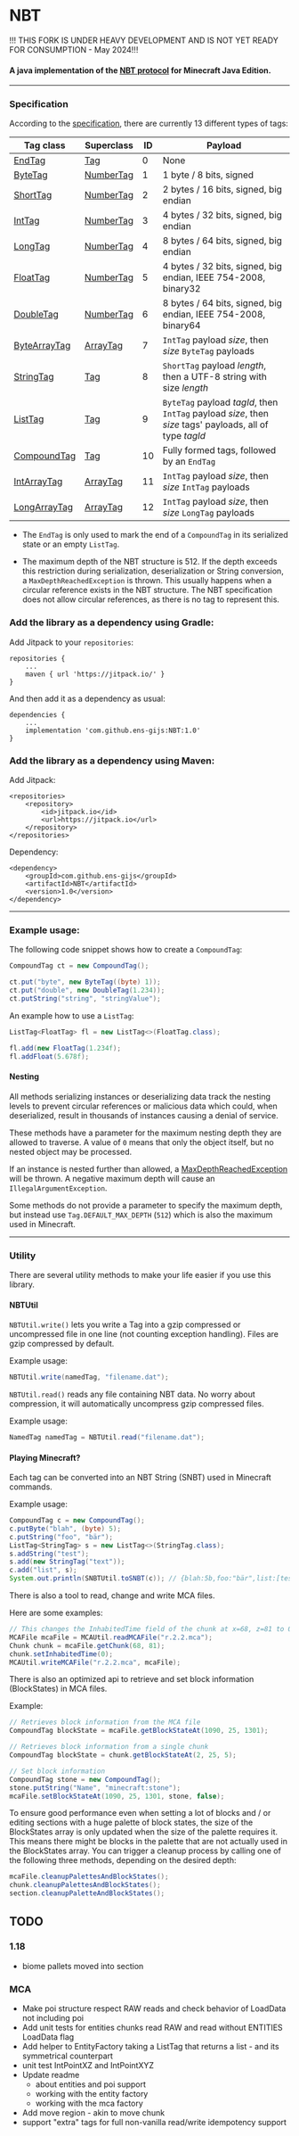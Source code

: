 # NBT
!!! THIS FORK IS UNDER HEAVY DEVELOPMENT AND IS NOT YET READY FOR CONSUMPTION - May 2024!!!

<!-- [![Build Status](https://travis-ci.org/Querz/NBT.svg?branch=master)](https://travis-ci.org/Querz/NBT) [![Coverage Status](https://img.shields.io/coveralls/github/Querz/NBT/master.svg)](https://coveralls.io/github/Querz/NBT?branch=master) [![Release](https://jitpack.io/v/Querz/NBT.svg)](https://jitpack.io/#Querz/NBT) -->
#### A java implementation of the [NBT protocol](https://minecraft.gamepedia.com/NBT_format) for Minecraft Java Edition.
---
### Specification
According to the [specification](https://minecraft.gamepedia.com/NBT_format), there are currently 13 different types of tags:

| Tag class    | Superclass | ID | Payload |
| ---------    | ---------- | -- | ----------- |
| [EndTag](src/main/java/io/github/ensgijs/nbt/tag/EndTag.java)             | [Tag](src/main/java/io/github/ensgijs/nbt/tag/Tag.java)               | 0  | None |
| [ByteTag](src/main/java/io/github/ensgijs/nbt/tag/ByteTag.java)           | [NumberTag](src/main/java/io/github/ensgijs/nbt/tag/NumberTag.java)   | 1  | 1 byte / 8 bits, signed |
| [ShortTag](src/main/java/io/github/ensgijs/nbt/tag/ShortTag.java)         | [NumberTag](src/main/java/io/github/ensgijs/nbt/tag/NumberTag.java)   | 2  | 2 bytes / 16 bits, signed, big endian |
| [IntTag](src/main/java/io/github/ensgijs/nbt/tag/IntTag.java)             | [NumberTag](src/main/java/io/github/ensgijs/nbt/tag/NumberTag.java)   | 3  | 4 bytes / 32 bits, signed, big endian |
| [LongTag](src/main/java/io/github/ensgijs/nbt/tag/LongTag.java)           | [NumberTag](src/main/java/io/github/ensgijs/nbt/tag/NumberTag.java)   | 4  | 8 bytes / 64 bits, signed, big endian |
| [FloatTag](src/main/java/io/github/ensgijs/nbt/tag/FloatTag.java)         | [NumberTag](src/main/java/io/github/ensgijs/nbt/tag/NumberTag.java)   | 5  | 4 bytes / 32 bits, signed, big endian, IEEE 754-2008, binary32 |
| [DoubleTag](src/main/java/io/github/ensgijs/nbt/tag/DoubleTag.java)       | [NumberTag](src/main/java/io/github/ensgijs/nbt/tag/NumberTag.java)   | 6  | 8 bytes / 64 bits, signed, big endian, IEEE 754-2008, binary64 |
| [ByteArrayTag](src/main/java/io/github/ensgijs/nbt/tag/ByteArrayTag.java) | [ArrayTag](src/main/java/io/github/ensgijs/nbt/tag/ArrayTag.java)     | 7  | `IntTag` payload *size*, then *size* `ByteTag` payloads |
| [StringTag](src/main/java/io/github/ensgijs/nbt/tag/StringTag.java)       | [Tag](src/main/java/io/github/ensgijs/nbt/tag/Tag.java)               | 8  | `ShortTag` payload *length*, then a UTF-8 string with size *length* |
| [ListTag](src/main/java/io/github/ensgijs/nbt/tag/ListTag.java)           | [Tag](src/main/java/io/github/ensgijs/nbt/tag/Tag.java)               | 9  | `ByteTag` payload *tagId*, then `IntTag` payload *size*, then *size* tags' payloads, all of type *tagId* |
| [CompoundTag](src/main/java/io/github/ensgijs/nbt/tag/CompoundTag.java)   | [Tag](src/main/java/io/github/ensgijs/nbt/tag/Tag.java)               | 10 | Fully formed tags, followed by an `EndTag` |
| [IntArrayTag](src/main/java/io/github/ensgijs/nbt/tag/IntArrayTag.java)   | [ArrayTag](src/main/java/io/github/ensgijs/nbt/tag/ArrayTag.java)     | 11 | `IntTag` payload *size*, then *size* `IntTag` payloads |
| [LongArrayTag](src/main/java/io/github/ensgijs/nbt/tag/LongArrayTag.java) | [ArrayTag](src/main/java/io/github/ensgijs/nbt/tag/ArrayTag.java)     | 12 | `IntTag` payload *size*, then *size* `LongTag` payloads |

* The `EndTag` is only used to mark the end of a `CompoundTag` in its serialized state or an empty `ListTag`.

* The maximum depth of the NBT structure is 512. If the depth exceeds this restriction during serialization, deserialization or String conversion, a `MaxDepthReachedException` is thrown. This usually happens when a circular reference exists in the NBT structure. The NBT specification does not allow circular references, as there is no tag to represent this.

### Add the library as a dependency using Gradle:
Add Jitpack to your `repositories`:
```
repositories {
	...
	maven { url 'https://jitpack.io/' }
}
```
And then add it as a dependency as usual:
```
dependencies {
	...
	implementation 'com.github.ens-gijs:NBT:1.0'
}
```

### Add the library as a dependency using Maven:
Add Jitpack:
```
<repositories>
	<repository>
		<id>jitpack.io</id>
		<url>https://jitpack.io</url>
	</repository>
</repositories>
```
Dependency:
```
<dependency>
	<groupId>com.github.ens-gijs</groupId>
	<artifactId>NBT</artifactId>
	<version>1.0</version>
</dependency>
```

---
### Example usage:
The following code snippet shows how to create a `CompoundTag`:
```java
CompoundTag ct = new CompoundTag();

ct.put("byte", new ByteTag((byte) 1));
ct.put("double", new DoubleTag(1.234));
ct.putString("string", "stringValue");
```
An example how to use a `ListTag`:
```java
ListTag<FloatTag> fl = new ListTag<>(FloatTag.class);

fl.add(new FloatTag(1.234f);
fl.addFloat(5.678f);
```

#### Nesting
All methods serializing instances or deserializing data track the nesting levels to prevent circular references or malicious data which could, when deserialized, result in thousands of instances causing a denial of service.

These methods have a parameter for the maximum nesting depth they are allowed to traverse. A value of `0` means that only the object itself, but no nested object may be processed.

If an instance is nested further than allowed, a [MaxDepthReachedException](src/main/java/io/github/ensgijs/io/MaxDepthReachedException.java) will be thrown. A negative maximum depth will cause an `IllegalArgumentException`.

Some methods do not provide a parameter to specify the maximum depth, but instead use `Tag.DEFAULT_MAX_DEPTH` (`512`) which is also the maximum used in Minecraft.

---
### Utility
There are several utility methods to make your life easier if you use this library.
#### NBTUtil
`NBTUtil.write()` lets you write a Tag into a gzip compressed or uncompressed file in one line (not counting exception handling). Files are gzip compressed by default.

Example usage:
```java
NBTUtil.write(namedTag, "filename.dat");
```
`NBTUtil.read()` reads any file containing NBT data. No worry about compression, it will automatically uncompress gzip compressed files.

Example usage:
```java
NamedTag namedTag = NBTUtil.read("filename.dat");
```
#### Playing Minecraft?
Each tag can be converted into an NBT String (SNBT) used in Minecraft commands.

Example usage:
```java
CompoundTag c = new CompoundTag();
c.putByte("blah", (byte) 5);
c.putString("foo", "bär");
ListTag<StringTag> s = new ListTag<>(StringTag.class);
s.addString("test");
s.add(new StringTag("text"));
c.add("list", s);
System.out.println(SNBTUtil.toSNBT(c)); // {blah:5b,foo:"bär",list:[test,text]}

```
There is also a tool to read, change and write MCA files.

Here are some examples:
```java
// This changes the InhabitedTime field of the chunk at x=68, z=81 to 0
MCAFile mcaFile = MCAUtil.readMCAFile("r.2.2.mca");
Chunk chunk = mcaFile.getChunk(68, 81);
chunk.setInhabitedTime(0);
MCAUtil.writeMCAFile("r.2.2.mca", mcaFile);
```
There is also an optimized api to retrieve and set block information (BlockStates) in MCA files.

Example:
```java
// Retrieves block information from the MCA file
CompoundTag blockState = mcaFile.getBlockStateAt(1090, 25, 1301);

// Retrieves block information from a single chunk
CompoundTag blockState = chunk.getBlockStateAt(2, 25, 5);

// Set block information
CompoundTag stone = new CompoundTag();
stone.putString("Name", "minecraft:stone");
mcaFile.setBlockStateAt(1090, 25, 1301, stone, false);
```
To ensure good performance even when setting a lot of blocks and / or editing sections with a huge palette of block states, the size of the BlockStates array is only updated when the size of the palette requires it. This means there might be blocks in the palette that are not actually used in the BlockStates array.
You can trigger a cleanup process by calling one of the following three methods, depending on the desired depth:
```java
mcaFile.cleanupPalettesAndBlockStates();
chunk.cleanupPalettesAndBlockStates();
section.cleanupPaletteAndBlockStates();
```

## TODO

### 1.18
- biome pallets moved into section

### MCA
- Make poi structure respect RAW reads and check behavior of LoadData not including poi
- Add unit tests for entities chunks read RAW and read without ENTITIES LoadData flag
- Add helper to EntityFactory taking a ListTag<CompoundTag> that returns a list - and its symmetrical counterpart
- unit test IntPointXZ and IntPointXYZ
- Update readme
  - about entities and poi support
  - working with the entity factory
  - working with the mca factory
- Add move region - akin to move chunk
- support "extra" tags for full non-vanilla read/write idempotency support